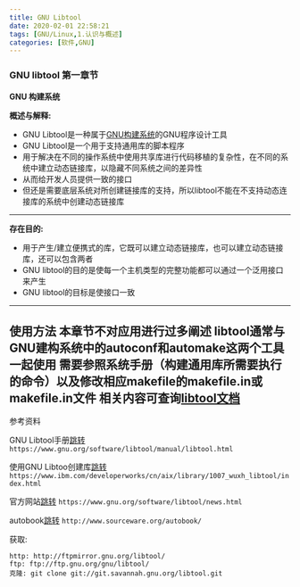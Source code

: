 ```yaml
---
title: GNU Libtool
date: 2020-02-01 22:58:21
tags: [GNU/Linux,1.认识与概述]
categories: [软件,GNU]
---
```


### GNU libtool 第一章节

**GNU 构建系统**

**概述与解释:**
* GNU Libtool是一种属于[GNU构建系统](https://unit-serow.github.io/2020/01/29/Autotools/)的GNU程序设计工具
* GNU Libtool是一个用于支持通用库的脚本程序
* 用于解决在不同的操作系统中使用共享库进行代码移植的复杂性，在不同的系统中建立动态链接库，以隐藏不同系统之间的差异性
* 从而给开发人员提供一致的接口
* 但还是需要底层系统对所创建链接库的支持，所以libtool不能在不支持动态连接库的系统中创建动态链接库
---

**存在目的:**
* 用于产生/建立便携式的库，它既可以建立动态链接库，也可以建立动态链接库，还可以包含两者
* GNU libtool的目的是使每一个主机类型的完整功能都可以通过一个泛用接口来产生
* GNU libtool的目标是使接口一致
---

**使用方法**
本章节不对应用进行过多阐述
libtool通常与GNU建构系统中的autoconf和automake这两个工具一起使用
需要参照系统手册（构建通用库所需要执行的命令）以及修改相应makefile的makefile.in或makefile.in文件
相关内容可查询[libtool文档](https://www.gnu.org/software/libtool/manual/libtool.html)
---

参考资料

GNU Libtool手册[跳转](https://www.gnu.org/software/libtool/manual/libtool.html)
`https://www.gnu.org/software/libtool/manual/libtool.html`

使用GNU Libtoo创建库[跳转](https://www.ibm.com/developerworks/cn/aix/library/1007_wuxh_libtool/index.html)
`https://www.ibm.com/developerworks/cn/aix/library/1007_wuxh_libtool/index.html`

官方网站[跳转](https://www.gnu.org/software/libtool/news.html)
`https://www.gnu.org/software/libtool/news.html`

autobook[跳转](http://www.sourceware.org/autobook/)
`http://www.sourceware.org/autobook/`

获取:
```
http: http://ftpmirror.gnu.org/libtool/
ftp: ftp://ftp.gnu.org/gnu/libtool/ 
克隆: git clone git://git.savannah.gnu.org/libtool.git
```





